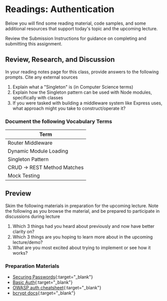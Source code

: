 # Readings: Authentication

Below you will find some reading material, code samples, and some additional resources that support today's topic and the upcoming lecture.

Review the Submission Instructions for guidance on completing and submitting this assignment.

## Review, Research, and Discussion

In your reading notes page for this class, provide answers to the following prompts. Cite any external sources

1. Explain what a "Singleton" is (in Computer Science terms)
1. Explain how the Singleton pattern can be used with Node modules, specifically with classes
1. If you were tasked with building a middleware system like Express uses, what approach might you take to construct/operate it?

### Document the following Vocabulary Terms

| Term                            |
| ------------------------------- |
| Router Middleware               |
| Dynamic Module Loading          |
| Singleton Pattern               |
| CRUD -> REST Method Matches     |
| Mock Testing                    |

## Preview

Skim the following materials in preparation for the upcoming lecture. Note the following as you browse the material, and be prepared to participate in discussions during lecture

1. Which 3 things had you heard about previously and now have better clarity on?
1. Which 3 things are you hoping to learn more about in the upcoming lecture/demo?
1. What are you most excited about trying to implement or see how it works?

### Preparation Materials

- [Securing Passwords](https://thehackernews.com/2014/04/securing-passwords-with-bcrypt-hashing.html){:target="_blank"}
- [Basic Auth](https://en.wikipedia.org/wiki/Basic_access_authentication){:target="_blank"}
- [OWASP auth cheatsheet](https://www.owasp.org/index.php/Authentication_Cheat_Sheet){:target="_blank"}
- [bcrypt docs](https://www.npmjs.com/package/bcrypt){:target="_blank"}
